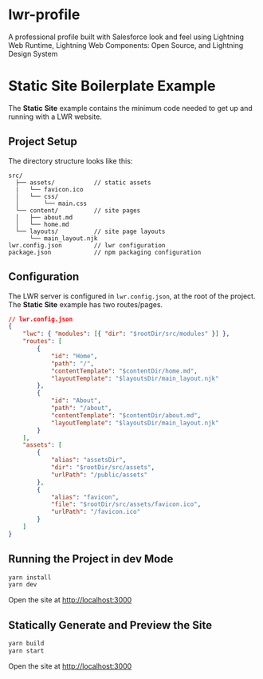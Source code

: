 # lwr-profile
A professional profile built with Salesforce look and feel using Lightning Web Runtime, Lightning Web Components: Open Source, and Lightning Design System

# Static Site Boilerplate Example

The **Static Site** example contains the minimum code needed to get up and running with a LWR website.

## Project Setup

The directory structure looks like this:

```
src/
  ├── assets/           // static assets
  |   └── favicon.ico
  │   └── css/
  │       └── main.css
  └── content/          // site pages
  │   ├── about.md
  │   └── home.md
  └── layouts/          // site page layouts
      └── main_layout.njk
lwr.config.json         // lwr configuration
package.json            // npm packaging configuration
```

## Configuration

The LWR server is configured in `lwr.config.json`, at the root of the project. The **Static Site** example has two routes/pages.

```json
// lwr.config.json
{
    "lwc": { "modules": [{ "dir": "$rootDir/src/modules" }] },
    "routes": [
        {
            "id": "Home",
            "path": "/",
            "contentTemplate": "$contentDir/home.md",
            "layoutTemplate": "$layoutsDir/main_layout.njk"
        },
        {
            "id": "About",
            "path": "/about",
            "contentTemplate": "$contentDir/about.md",
            "layoutTemplate": "$layoutsDir/main_layout.njk"
        }
    ],
    "assets": [
        {
            "alias": "assetsDir",
            "dir": "$rootDir/src/assets",
            "urlPath": "/public/assets"
        },
        {
            "alias": "favicon",
            "file": "$rootDir/src/assets/favicon.ico",
            "urlPath": "/favicon.ico"
        }
    ]
}
```

## Running the Project in dev Mode

```bash
yarn install
yarn dev
```

Open the site at [http://localhost:3000](http://localhost:3000)

## Statically Generate and Preview the Site

```bash
yarn build
yarn start
```

Open the site at [http://localhost:3000](http://localhost:3000)
